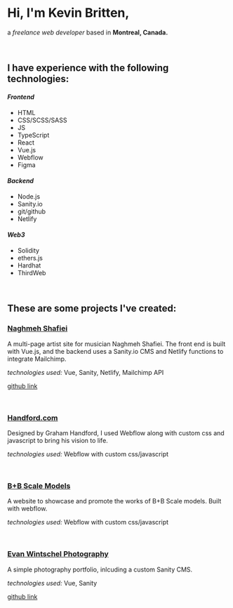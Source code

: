 # Hi, I'm Kevin Britten, 

a *freelance web developer* based in **Montreal, Canada.**

&nbsp;<br>



## I have experience with the following technologies:

#### *Frontend*

- HTML
- CSS/SCSS/SASS
- JS
- TypeScript
- React
- Vue.js
- Webflow
- Figma

#### *Backend*
- Node.js
- Sanity.io
- git/github
- Netlify

#### *Web3*
- Solidity
- ethers.js
- Hardhat
- ThirdWeb

&nbsp;<br>



## These are some projects I've created:

### [Naghmeh Shafiei](http://www.naghmehasong.com)

A multi-page artist site for musician Naghmeh Shafiei. The front end is built with Vue.js, and the backend uses a Sanity.io CMS and Netlify functions to integrate Mailchimp.

*technologies used:* Vue, Sanity, Netlify, Mailchimp API

[github link](https://github.com/KevinBritten/naghmeh-music)

&nbsp;<br>

### [Handford.com](https://www.handford.com)

Designed by Graham Handford, I used Webflow along with custom css and javascript to bring his vision to life.

*technologies used:* Webflow with custom css/javascript

&nbsp;<br>

### [B+B Scale Models](https://www.bbscalemodels.com/)

A website to showcase and promote the works of B+B Scale models. Built with webflow.

*technologies used:* Webflow with custom css/javascript

&nbsp;<br>

### [Evan Wintschel Photography](https://www.evanwintschel.com/)

A simple photography portfolio, inlcuding a custom Sanity CMS.

*technologies used:* Vue, Sanity

[github link](https://github.com/KevinBritten/EvanWintschelPortfolio)





